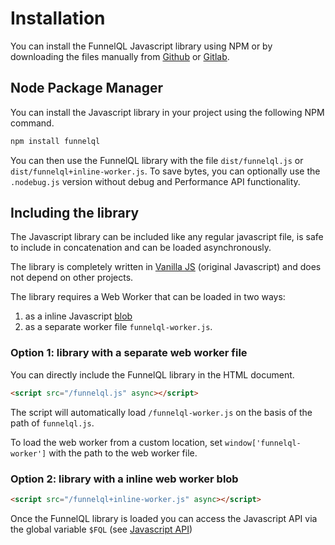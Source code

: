 # Installation

You can install the FunnelQL Javascript library using NPM or by downloading the files manually from [Github](https://github.com/FunnelQL/funnelql/) or [Gitlab](https://gitlab.com/FunnelQL/funnelql).

## Node Package Manager

You can install the Javascript library in your project using the following NPM command.

```bash
npm install funnelql
```

You can then use the FunnelQL library with the file `dist/funnelql.js` or `dist/funnelql+inline-worker.js`. To save bytes, you can optionally use the `.nodebug.js` version without debug and Performance API functionality.

## Including the library

The Javascript library can be included like any regular javascript file, is safe to include in concatenation and can be loaded asynchronously. 

The library is completely written in [Vanilla JS](http://vanilla-js.com/) (original Javascript) and does not depend on other projects.

The library requires a Web Worker that can be loaded in two ways: 

1. as a inline Javascript [blob](https://developer.mozilla.org/en-US/docs/Web/API/Blob) 
2. as a separate worker file `funnelql-worker.js`. 

### Option 1: library with a separate web worker file

You can directly include the FunnelQL library in the HTML document.

```html
<script src="/funnelql.js" async></script>
```

The script will automatically load `/funnelql-worker.js` on the basis of the path of `funnelql.js`. 

To load the web worker from a custom location, set `window['funnelql-worker']` with the path to the web worker file.

### Option 2: library with a inline web worker blob

```html
<script src="/funnelql+inline-worker.js" async></script>
```

Once the FunnelQL library is loaded you can access the Javascript API via the global variable `$FQL` (see [Javascript API](javascript-api.md))

